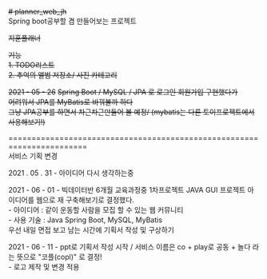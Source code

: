 ~~# planner_web_jh~~  
Spring boot공부할 겸 만들어보는 프로젝트  

~~지훈플래너~~  

~~기능~~  
~~1. TODO리스트~~  
~~2. 추억의 앨범 저장소/ 사진 카테고리~~  

~~2021 - 05 - 26~~
~~Spring Boot / MySQL / JPA 로 로그인 회원가입 구현했다가~~  
~~어려워서 JPA를 MyBatis로 바꿔볼까 하다~~  
~~그냥 JPA공부를 하면서 차근차근만들어 볼 예정/ (mybatis는 다른 토이프로젝트에서 사용해보기!)~~  

=======================================================================  
서비스 기획 변경  

2021 . 05 . 31  -   아이디어 다시 생각하는중  

2021 - 06 - 01  -  빅데이터반 6개월 교육과정중 1차프로젝트 JAVA GUI 프로젝트 아이디어를 웹으로 재 구축해보기로 결정했다.  
                -  아이디어 : 같이 운동할 사람을 모집 할 수 있는 웹 커뮤니티  
                -  사용 기술 : Java Spring Boot, MySQL, MyBatis  
      우선 내일 면접 보고 남는 시간에 기획서 작성 및 구상하기  

2021 - 06 - 11 - ppt로 기획서 작성 시작 / 서비스 이름은 co + play로 공동 + 놀다 라는 뜻으로 "코플(copl)" 로 결정!  
               - 로고 제작 및 변경 적용
               
